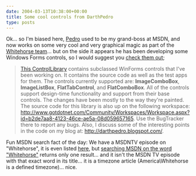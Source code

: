 ```yaml
---
date: 2004-03-13T10:38:00+00:00
title: Some cool controls from DarthPedro
type: posts
---
```

Ok... so I'm biased here, [Pedro](http://darthpedro.blogspot.com/) used to be my grand-boss at MSDN, and now works on some very cool and very graphical magic as part of the [Whitehorse team](http://msdn.microsoft.com/msdntv/episode.aspx?xml=episodes/en/20040129VSTUDIOAT/manifest.xml)... but on the side it appears he has been developing some Windows Forms controls, so I would suggest you [check them out](http://www.gotdotnet.com/Community/UserSamples/Details.aspx?SampleGuid=65f98bbd-be8d-46de-8f6b-6acc55ac07f3);

> [This ControlLibrary](http://www.gotdotnet.com/Community/UserSamples/Details.aspx?SampleGuid=65f98bbd-be8d-46de-8f6b-6acc55ac07f3) contains subclassed WinForms controls that I've been working on. It contains the source code as well as the test apps for them. The controls currently supported are: **ImageComboBox**, **ImageListBox**, **FlatTabControl**, and **FlatComboBox**. All of the controls support design-time functionality and support from their base controls. The changes have been mostly to the way they're painted. The source code for this library is also up on the following workspace: <http://www.gotdotnet.com/Community/Workspaces/Workspace.aspx?id=b2de7aa8-4123-46ce-ae5a-08d059657165>. Use the BugTracker there to report any bugs. Also, I discuss some of the interesting points in the code on my blog at: <http://darthpedro.blogspot.com/>.

Fun MSDN search fact of the day: We have a MSDNTV episode on "Whitehorse", it is even listed [here](http://msdn.microsoft.com/msdntv/archive.aspx), but [searching MSDN on the word "Whitehorse"](http://search.microsoft.com/search/results.aspx?View=msdn&st=a&s=2&c=4&qu=Whitehorse) returns only one result... and it isn't the MSDN TV episode with that exact word in its title... it is a timezone article (America\Whitehorse is a defined timezone)... nice.

